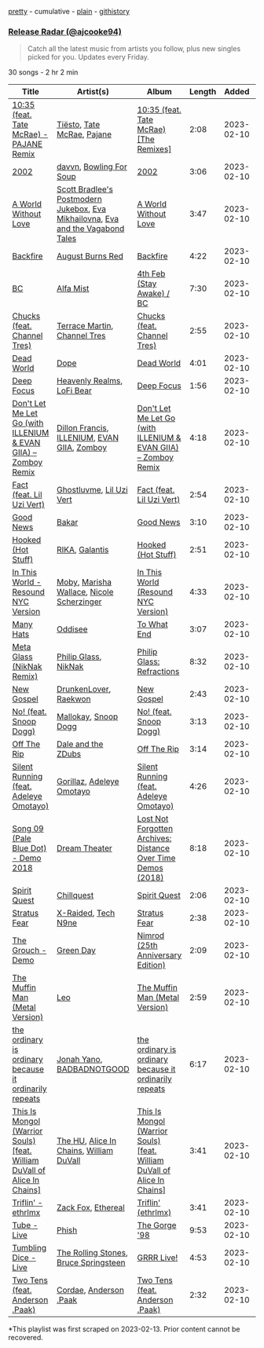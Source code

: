 [pretty](/playlists/pretty/37i9dQZEVXbh0ciM216Os7.md) - cumulative - [plain](/playlists/plain/37i9dQZEVXbh0ciM216Os7) - [githistory](https://github.githistory.xyz/mackorone/spotify-playlist-archive/blob/main/playlists/plain/37i9dQZEVXbh0ciM216Os7)

### [Release Radar \(@ajcooke94\)](https://open.spotify.com/playlist/37i9dQZEVXbh0ciM216Os7)

> Catch all the latest music from artists you follow, plus new singles picked for you\. Updates every Friday.

30 songs - 2 hr 2 min

| Title | Artist(s) | Album | Length | Added | Removed |
|---|---|---|---|---|---|
| [10:35 \(feat\. Tate McRae\) \- PAJANE Remix](https://open.spotify.com/track/3LEn9BtosyUSvQRfMlAcFE) | [Tiësto](https://open.spotify.com/artist/2o5jDhtHVPhrJdv3cEQ99Z), [Tate McRae](https://open.spotify.com/artist/45dkTj5sMRSjrmBSBeiHym), [Pajane](https://open.spotify.com/artist/2o4A9oTZPZJXTR9VIRVHQ4) | [10:35 \(feat\. Tate McRae\) \[The Remixes\]](https://open.spotify.com/album/3das2a1AZx2zx9HfBwIwWo) | 2:08 | 2023-02-10 |  |
| [2002](https://open.spotify.com/track/3Ea8cCWHFBWy8XaDRO7fK7) | [davvn](https://open.spotify.com/artist/1QF0qdoDTPGn3h3zl3YIpT), [Bowling For Soup](https://open.spotify.com/artist/5ND0mGcL9SKSjWIjPd0xIb) | [2002](https://open.spotify.com/album/1zAVgTm4FHv0QYhrgtqHBy) | 3:06 | 2023-02-10 |  |
| [A World Without Love](https://open.spotify.com/track/2zFCLeBkn4s1iO4wYHNQf7) | [Scott Bradlee's Postmodern Jukebox](https://open.spotify.com/artist/5HYNPEO2NNBONQkp3Mvwvc), [Eva Mikhailovna](https://open.spotify.com/artist/48Y0Z3ONtqljq0GPRy3F2F), [Eva and the Vagabond Tales](https://open.spotify.com/artist/12liNL6Nr66VXAew05JCw8) | [A World Without Love](https://open.spotify.com/album/12n0c6H7dBP5A4UyYP6ocL) | 3:47 | 2023-02-10 |  |
| [Backfire](https://open.spotify.com/track/6qA3JeQaSLng3XmIFr7IC0) | [August Burns Red](https://open.spotify.com/artist/5p9CTsn5ueGU4oScNX1axu) | [Backfire](https://open.spotify.com/album/4DBR3CJvtw972fOYg93ndQ) | 4:22 | 2023-02-10 |  |
| [BC](https://open.spotify.com/track/2T4jpgQTXUykbqZlvjKNQG) | [Alfa Mist](https://open.spotify.com/artist/2i1CPudyCUjL50Wqjv8AMI) | [4th Feb \(Stay Awake\) / BC](https://open.spotify.com/album/0OpZZhtsJYMTUfOpCDNpLw) | 7:30 | 2023-02-10 |  |
| [Chucks \(feat\. Channel Tres\)](https://open.spotify.com/track/3VnDDruJDou1AIVjloQBzh) | [Terrace Martin](https://open.spotify.com/artist/7MNEVabc4cs19CbzAFZmXz), [Channel Tres](https://open.spotify.com/artist/4cUkGQyhLFqKHBtL58HYVp) | [Chucks \(feat\. Channel Tres\)](https://open.spotify.com/album/1EI3034vDdMkoMD2NgV9z1) | 2:55 | 2023-02-10 |  |
| [Dead World](https://open.spotify.com/track/3xafEn4vzr5HybW0uec4wS) | [Dope](https://open.spotify.com/artist/7fWgqc4HJi3pcHhK8hKg2p) | [Dead World](https://open.spotify.com/album/3Fsmqpx2rM3ckv5ijsbDhF) | 4:01 | 2023-02-10 |  |
| [Deep Focus](https://open.spotify.com/track/24dd7WJxHdaGSIcDF4MKMo) | [Heavenly Realms](https://open.spotify.com/artist/37t9bT54d83HTqfWLET0Vj), [LoFi Bear](https://open.spotify.com/artist/2S49iNx8Jjd1P9hxuD0oRE) | [Deep Focus](https://open.spotify.com/album/61yNWzit8KGbJJFRC6QoNd) | 1:56 | 2023-02-10 |  |
| [Don't Let Me Let Go \(with ILLENIUM & EVAN GIIA\) – Zomboy Remix](https://open.spotify.com/track/6ZQHhBaGgwX2zourh1J5Ie) | [Dillon Francis](https://open.spotify.com/artist/5R3Hr2cnCCjt220Jmt2xLf), [ILLENIUM](https://open.spotify.com/artist/45eNHdiiabvmbp4erw26rg), [EVAN GIIA](https://open.spotify.com/artist/0D6BtvIkN3P9GHTa8KR24t), [Zomboy](https://open.spotify.com/artist/0ycHhPwPvoaO4VGzmMnXGq) | [Don't Let Me Let Go \(with ILLENIUM & EVAN GIIA\) – Zomboy Remix](https://open.spotify.com/album/5zLvgObeFVjQZ8Q7Ifqotq) | 4:18 | 2023-02-10 |  |
| [Fact \(feat\. Lil Uzi Vert\)](https://open.spotify.com/track/5ht9obvnnWeW4eoRtPAoQD) | [Ghostluvme](https://open.spotify.com/artist/6KtRA9pyDcbDyanI7bfU8W), [Lil Uzi Vert](https://open.spotify.com/artist/4O15NlyKLIASxsJ0PrXPfz) | [Fact \(feat\. Lil Uzi Vert\)](https://open.spotify.com/album/4lpOnXYfA4BRnZzx54EhqX) | 2:54 | 2023-02-10 |  |
| [Good News](https://open.spotify.com/track/0u4warxXglSh16oXyMEpoB) | [Bakar](https://open.spotify.com/artist/3K2Srho6NCF3o9MswGR76H) | [Good News](https://open.spotify.com/album/6ugJZC0ZQjafnUWLZcJNYw) | 3:10 | 2023-02-10 |  |
| [Hooked \(Hot Stuff\)](https://open.spotify.com/track/0PAPiFLJYjt55g8rO1uG9B) | [RIKA](https://open.spotify.com/artist/6Si6fslrH2xSORoY5TclT5), [Galantis](https://open.spotify.com/artist/4sTQVOfp9vEMCemLw50sbu) | [Hooked \(Hot Stuff\)](https://open.spotify.com/album/60lqEXjkTbDsn5X1wHy6bq) | 2:51 | 2023-02-10 |  |
| [In This World \- Resound NYC Version](https://open.spotify.com/track/5pSMxWIyMrXeGA4YoTSzdH) | [Moby](https://open.spotify.com/artist/3OsRAKCvk37zwYcnzRf5XF), [Marisha Wallace](https://open.spotify.com/artist/5lJBW5kGx5upWCxF8ziEmi), [Nicole Scherzinger](https://open.spotify.com/artist/40xbWSB4JPdOkRyuTDy1oP) | [In This World \(Resound NYC Version\)](https://open.spotify.com/album/2ICuN4YYh9ElukLUKgVGSY) | 4:33 | 2023-02-10 |  |
| [Many Hats](https://open.spotify.com/track/6pe89GWj5gnG3nPEhAxiti) | [Oddisee](https://open.spotify.com/artist/72tRiBHei5G9M8it4h4sfC) | [To What End](https://open.spotify.com/album/1bLJelUsSvsOZ93XAtyIZm) | 3:07 | 2023-02-10 |  |
| [Meta Glass \(NikNak Remix\)](https://open.spotify.com/track/3Lde16rrCL5XTjfCn4HNP2) | [Philip Glass](https://open.spotify.com/artist/69lxxQvsfAIoQbB20bEPFC), [NikNak](https://open.spotify.com/artist/108DScSlOQbchNa78euBES) | [Philip Glass: Refractions](https://open.spotify.com/album/1YHge00YN4pCBekDUAYyAK) | 8:32 | 2023-02-10 |  |
| [New Gospel](https://open.spotify.com/track/61lD6dHS3wv0CT3ayawfZQ) | [DrunkenLover](https://open.spotify.com/artist/4fWhd743irv8aSGwFCrykt), [Raekwon](https://open.spotify.com/artist/2yQf6b8hxahZaT5dHlWaB1) | [New Gospel](https://open.spotify.com/album/4BJiZyWxoYMKbYyOnMAUPt) | 2:43 | 2023-02-10 |  |
| [No! \(feat\. Snoop Dogg\)](https://open.spotify.com/track/06CvuzqCjTBrCBXBOlcvOm) | [Mallokay](https://open.spotify.com/artist/1r6bhhy35fKOmTGVmdaUOH), [Snoop Dogg](https://open.spotify.com/artist/7hJcb9fa4alzcOq3EaNPoG) | [No! \(feat\. Snoop Dogg\)](https://open.spotify.com/album/2DW7XGc3Ryw3sAWxym3Xws) | 3:13 | 2023-02-10 |  |
| [Off The Rip](https://open.spotify.com/track/724BbGbJIRTu8nCbPmaUnp) | [Dale and the ZDubs](https://open.spotify.com/artist/4r6coJvYBbywB6TOgHJYkp) | [Off The Rip](https://open.spotify.com/album/39fixJEnfnEKwZk9kNAAmi) | 3:14 | 2023-02-10 |  |
| [Silent Running \(feat\. Adeleye Omotayo\)](https://open.spotify.com/track/5t6VBNWXxcwlrxCjU7ytGg) | [Gorillaz](https://open.spotify.com/artist/3AA28KZvwAUcZuOKwyblJQ), [Adeleye Omotayo](https://open.spotify.com/artist/1z2GIqUV62qrl1J5sXalOT) | [Silent Running \(feat\. Adeleye Omotayo\)](https://open.spotify.com/album/5IDEZ1rerrSPTypdQI3od9) | 4:26 | 2023-02-10 |  |
| [Song 09 \(Pale Blue Dot\) \- Demo 2018](https://open.spotify.com/track/5Qn4YIAFnydWamvXGtQUhC) | [Dream Theater](https://open.spotify.com/artist/2aaLAng2L2aWD2FClzwiep) | [Lost Not Forgotten Archives: Distance Over Time Demos \(2018\)](https://open.spotify.com/album/3813UgywzpXjMYQiWyb859) | 8:18 | 2023-02-10 |  |
| [Spirit Quest](https://open.spotify.com/track/2aleGe2cz1wrawOKLrH0pC) | [Chillquest](https://open.spotify.com/artist/4Qwl3eBreNvEdZE5DUjyMB) | [Spirit Quest](https://open.spotify.com/album/08Kl8NLPtlHbl3JedIKNt8) | 2:06 | 2023-02-10 |  |
| [Stratus Fear](https://open.spotify.com/track/4B0yHjBY3tvb7nWCJKU4Oa) | [X\-Raided](https://open.spotify.com/artist/3ROTuxpbVooOYY7OanW7No), [Tech N9ne](https://open.spotify.com/artist/6UBA15slIuadJ8h2lPRPos) | [Stratus Fear](https://open.spotify.com/album/6OePwglJkYNFzdb2j9BVAJ) | 2:38 | 2023-02-10 |  |
| [The Grouch \- Demo](https://open.spotify.com/track/4eeRBEPxzI07bjK1cWg8sS) | [Green Day](https://open.spotify.com/artist/7oPftvlwr6VrsViSDV7fJY) | [Nimrod \(25th Anniversary Edition\)](https://open.spotify.com/album/4R802IhlcVX7z3m7xyp7zC) | 2:09 | 2023-02-10 |  |
| [The Muffin Man \(Metal Version\)](https://open.spotify.com/track/4uG5WQGWXWKLC7QY7K8uGk) | [Leo](https://open.spotify.com/artist/5KWOCu1saEHAhPiLKlOLIy) | [The Muffin Man \(Metal Version\)](https://open.spotify.com/album/2mvUfnVH97YRGRMTOf2WsI) | 2:59 | 2023-02-10 |  |
| [the ordinary is ordinary because it ordinarily repeats](https://open.spotify.com/track/449OoXofxirwe5w2YqRrQM) | [Jonah Yano](https://open.spotify.com/artist/4Js9qeA7KMFyjBYHEjFaeJ), [BADBADNOTGOOD](https://open.spotify.com/artist/65dGLGjkw3UbddUg2GKQoZ) | [the ordinary is ordinary because it ordinarily repeats](https://open.spotify.com/album/1sLaCmkko1by5rgaqo15fv) | 6:17 | 2023-02-10 |  |
| [This Is Mongol \(Warrior Souls\) \[feat\. William DuVall of Alice In Chains\]](https://open.spotify.com/track/7lRsKDo94Xy3y1uqash1Xv) | [The HU](https://open.spotify.com/artist/0b2B3PwcYzQAhuJacmcYgc), [Alice In Chains](https://open.spotify.com/artist/64tNsm6TnZe2zpcMVMOoHL), [William DuVall](https://open.spotify.com/artist/69j4GQ0OCPN6gU6okpe8aZ) | [This Is Mongol \(Warrior Souls\) \[feat\. William DuVall of Alice In Chains\]](https://open.spotify.com/album/2Bf7EZvzpauSKhyUhBjUFK) | 3:41 | 2023-02-10 |  |
| [Triflin' \- ethrlmx](https://open.spotify.com/track/2wRiofZ5CcG1HfAQ0j9PVG) | [Zack Fox](https://open.spotify.com/artist/1UH80jhsYsFztK0anu2FNS), [Ethereal](https://open.spotify.com/artist/7e7nmtA3OQEUdVjn5rG3Tz) | [Triflin' \(ethrlmx\)](https://open.spotify.com/album/2ioDUsckxcpA3JZYkXFjlv) | 3:41 | 2023-02-10 |  |
| [Tube \- Live](https://open.spotify.com/track/7diMNbGu0CZhNmGQFg9mhP) | [Phish](https://open.spotify.com/artist/5wbIWUzTPuTxTyG6ouQKqz) | [The Gorge '98](https://open.spotify.com/album/2lCNMTbwN2kPwy4MKy0OV3) | 9:53 | 2023-02-10 |  |
| [Tumbling Dice \- Live](https://open.spotify.com/track/4mn5riACKGOZbADntB95wE) | [The Rolling Stones](https://open.spotify.com/artist/22bE4uQ6baNwSHPVcDxLCe), [Bruce Springsteen](https://open.spotify.com/artist/3eqjTLE0HfPfh78zjh6TqT) | [GRRR Live!](https://open.spotify.com/album/1OMuyzglvKUYkeYUnQm9x2) | 4:53 | 2023-02-10 |  |
| [Two Tens \(feat\. Anderson .Paak\)](https://open.spotify.com/track/6clDsO8HwhHEgJDDp88VdL) | [Cordae](https://open.spotify.com/artist/0huGjMyP507tBCARyzSkrv), [Anderson .Paak](https://open.spotify.com/artist/3jK9MiCrA42lLAdMGUZpwa) | [Two Tens \(feat\. Anderson .Paak\)](https://open.spotify.com/album/32iVvfIYkmugGRxcTlzYjr) | 2:32 | 2023-02-10 |  |

\*This playlist was first scraped on 2023-02-13. Prior content cannot be recovered.
